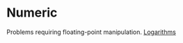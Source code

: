 # Numeric

Problems requiring floating-point manipulation.
[Logarithms](https://github.com/Matistjati/KATTalogen/tree/main/numeric/logarithms)
